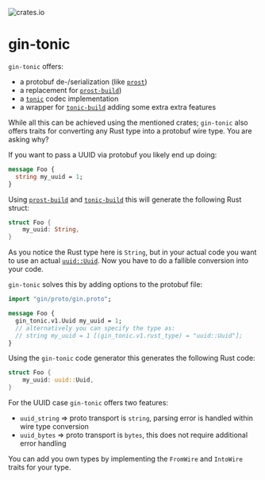 ![crates.io](https://img.shields.io/crates/v/gin-tonic.svg)

# gin-tonic

`gin-tonic` offers:

- a protobuf de-/serialization (like [`prost`](http://docs.rs/prost))
- a replacement for [`prost-build`](http://docs.rs/prost-build))
- a [`tonic`](http://docs.rs/tonic) codec implementation
- a wrapper for [`tonic-build`](http://docs.rs/tonic-build) adding some extra extra features

While all this can be achieved using the mentioned crates; `gin-tonic` also offers traits for
converting any Rust type into a protobuf wire type. You are asking why?

If you want to pass a UUID via protobuf you likely end up doing:

```protobuf
message Foo {
  string my_uuid = 1;
}
```

Using [`prost-build`](http://docs.rs/prost-build) and [`tonic-build`](http://docs.rs/tonic-build) this will
generate the following Rust struct:

```rust
struct Foo {
    my_uuid: String,
}
```

As you notice the Rust type here is `String`, but in your actual code you want to use an actual
[`uuid::Uuid`](docs.rs/uuid). Now you have to do a fallible conversion into your code.

`gin-tonic` solves this by adding options to the protobuf file:

```protobuf
import "gin/proto/gin.proto";

message Foo {
  gin_tonic.v1.Uuid my_uuid = 1;
  // alternatively you can specify the type as:
  // string my_uuid = 1 [(gin_tonic.v1.rust_type) = "uuid::Uuid"];
}
```

Using the `gin-tonic` code generator this generates the following Rust code:

```rust
struct Foo {
    my_uuid: uuid::Uuid,
}
```

For the UUID case `gin-tonic` offers two features:

- `uuid_string` => proto transport is `string`, parsing error is handled within wire type conversion
- `uuid_bytes` => proto transport is `bytes`, this does not require additional error handling

You can add you own types by implementing the `FromWire` and `IntoWire` traits for your type.